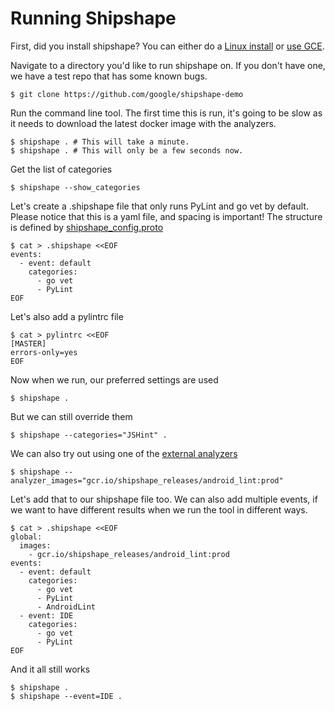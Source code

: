 <!--
// Copyright 2015 Google Inc. All rights reserved.
//
// Licensed under the Apache License, Version 2.0 (the "License");
// you may not use this file except in compliance with the License.
// You may obtain a copy of the License at
//
//   http://www.apache.org/licenses/LICENSE-2.0
//
// Unless required by applicable law or agreed to in writing, software
// distributed under the License is distributed on an "AS IS" BASIS,
// WITHOUT WARRANTIES OR CONDITIONS OF ANY KIND, either express or implied.
// See the License for the specific language governing permissions and
// limitations under the License.
-->

# Running Shipshape

First, did you install shipshape? You can either do a [Linux
install](https://github.com/google/shipshape/blob/master/shipshape/docs/linux-setup.md)
or [use
GCE](https://github.com/google/shipshape/blob/master/shipshape/docs/gce-setup.md).

Navigate to a directory you'd like to run shipshape on. If you don't have one,
we have a test repo that has some known bugs.

    $ git clone https://github.com/google/shipshape-demo

Run the command line tool. The first time this is run, it's going to be slow as
it needs to download the latest docker image with the analyzers.

    $ shipshape . # This will take a minute.
    $ shipshape . # This will only be a few seconds now.

Get the list of categories

    $ shipshape --show_categories

Let's create a .shipshape file that only runs PyLint and go vet by default.
Please notice that this is a yaml file, and spacing is important! The structure is
defined by
[shipshape_config.proto](https://github.com/google/shipshape/blob/master/shipshape/proto/shipshape_config.proto)

    $ cat > .shipshape <<EOF
    events:
      - event: default
        categories:
          - go vet
          - PyLint
    EOF

Let's also add a pylintrc file

    $ cat > pylintrc <<EOF
    [MASTER]
    errors-only=yes
    EOF

Now when we run, our preferred settings are used

    $ shipshape .

But we can still override them

    $ shipshape --categories="JSHint" .

We can also try out using one of the [external
analyzers](https://github.com/google/shipshape#contributed-analyzers)

    $ shipshape --analyzer_images="gcr.io/shipshape_releases/android_lint:prod"

Let's add that to our shipshape file too. We can also add multiple events, if we
want to have different results when we run the tool in different ways.

    $ cat > .shipshape <<EOF
    global:
      images:
        - gcr.io/shipshape_releases/android_lint:prod
    events:
      - event: default
        categories:
          - go vet
          - PyLint
          - AndroidLint
      - event: IDE
        categories:
          - go vet
          - PyLint
    EOF


And it all still works

    $ shipshape .
    $ shipshape --event=IDE .

